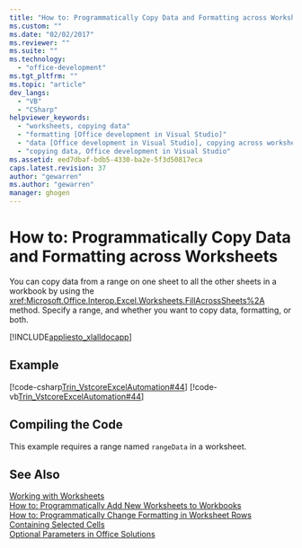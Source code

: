 ```yaml
---
title: "How to: Programmatically Copy Data and Formatting across Worksheets | Microsoft Docs"
ms.custom: ""
ms.date: "02/02/2017"
ms.reviewer: ""
ms.suite: ""
ms.technology: 
  - "office-development"
ms.tgt_pltfrm: ""
ms.topic: "article"
dev_langs: 
  - "VB"
  - "CSharp"
helpviewer_keywords: 
  - "worksheets, copying data"
  - "formatting [Office development in Visual Studio]"
  - "data [Office development in Visual Studio], copying across worksheets"
  - "copying data, Office development in Visual Studio"
ms.assetid: eed7dbaf-bdb5-4330-ba2e-5f3d50817eca
caps.latest.revision: 37
author: "gewarren"
ms.author: "gewarren"
manager: ghogen
---
```

# How to: Programmatically Copy Data and Formatting across Worksheets
  You can copy data from a range on one sheet to all the other sheets in a workbook by using the <xref:Microsoft.Office.Interop.Excel.Worksheets.FillAcrossSheets%2A> method. Specify a range, and whether you want to copy data, formatting, or both.  
  
 [!INCLUDE[appliesto_xlalldocapp](../vsto/includes/appliesto-xlalldocapp-md.md)]  
  
## Example  
 [!code-csharp[Trin_VstcoreExcelAutomation#44](../vsto/codesnippet/CSharp/Trin_VstcoreExcelAutomationCS/Sheet1.cs#44)]
 [!code-vb[Trin_VstcoreExcelAutomation#44](../vsto/codesnippet/VisualBasic/Trin_VstcoreExcelAutomation/Sheet1.vb#44)]  
  
## Compiling the Code  
 This example requires a range named `rangeData` in a worksheet.  
  
## See Also  
 [Working with Worksheets](../vsto/working-with-worksheets.md)   
 [How to: Programmatically Add New Worksheets to Workbooks](../vsto/how-to-programmatically-add-new-worksheets-to-workbooks.md)   
 [How to: Programmatically Change Formatting in Worksheet Rows Containing Selected Cells](../vsto/how-to-programmatically-change-formatting-in-worksheet-rows-containing-selected-cells.md)   
 [Optional Parameters in Office Solutions](../vsto/optional-parameters-in-office-solutions.md)  
  
  